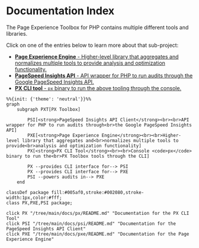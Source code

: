 # Documentation Index

The Page Experience Toolbox for PHP contains multiple different tools and libraries.

Click on one of the entries below to learn more about that sub-project:

* [**Page Experience Engine** - Higher-level library that aggregates and normalizes multiple tools to provide analysis and optimization functionality.](/docs/pxe/README.md#readme)
* [**PageSpeed Insights API** - API wrapper for PHP to run audits through the Google PageSpeed Insights API.](/docs/psi/README.md#readme)
* [**PX CLI tool** - `px` binary to run the above tooling through the console.](/docs/px/README.md#readme)

```mermaid
%%{init: {'theme': 'neutral'}}%%
graph
    subgraph PXT[PX Toolbox]

        PSI[<strong>PageSpeed Insights API Client</strong><br><br>API wrapper for PHP to run audits through<br>the Google PageSpeed Insights API]
        PXE[<strong>Page Experience Engine</strong><br><br>Higher-level library that aggregates and<br>normalizes multiple tools to provide<br>analysis and optimization functionality]
        PX[<strong>PX CLI Tool</strong><br><br>Console <code>px</code> binary to run the<br>PX Toolbox tools through the CLI]

        PX --provides CLI interface for--> PSI
        PX --provides CLI interface for--> PXE
        PSI --powers audits in--> PXE
    end

classDef package fill:#005af0,stroke:#002080,stroke-width:1px,color:#fff;
class PX,PXE,PSI package;

click PX "/tree/main/docs/px/README.md" "Documentation for the PX CLI Tool"
click PSI "/tree/main/docs/psi/README.md" "Documentation for the PageSpeed Insights API Client"
click PXE "/tree/main/docs/pxe/README.md" "Documentation for the Page Experience Engine"
```
